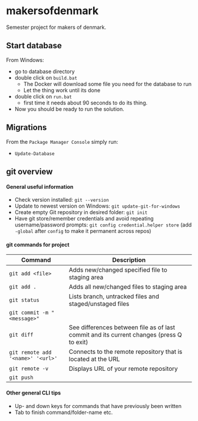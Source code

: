 # makersofdenmark
Semester project for makers of denmark. 

## Start database
From Windows:
- go to database directory
- double click on `build.bat`
  * The Docker will download some file you need for the database to run
  * Let the thing work until its done
- double click on `run.bat`
  * first time it needs about 90 seconds to do its thing.
- Now you should be ready to run the solution.

## Migrations
From the `Package Manager Console` simply run:
- `Update-Database`

## git overview
#### General useful information 

- Check version installed: `git --version`
- Update to newest version on Windows: `git update-git-for-windows`
- Create empty Git repository in desired folder: `git init`
- Have git store/remember credentials and avoid repeating username/password prompts: `git config credential.helper store` (add `-global` after `config` to make it permanent across repos)

#### git commands for project
Command | Description
------- | -----------
`git add <file>` | Adds new/changed specified file to staging area
`git add .` | Adds all new/changed files to staging area
`git status` | Lists branch, untracked files and staged/unstaged files
`git commit -m "<message>"` |
`git diff` | See differences between file as of last commit and its current changes (press Q to exit)
`git remote add '<name>' '<url>'` | Connects to the remote repository that is located at the URL
`git remote -v` | Displays URL of your remote repository
`git push` |


#### Other general CLI tips
- Up- and down keys for commands that have previously been written
- Tab to finish command/folder-name etc.
